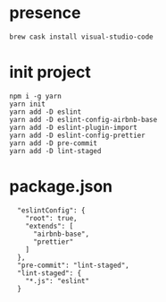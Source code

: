 # presence

    brew cask install visual-studio-code

# init project

    npm i -g yarn
    yarn init
    yarn add -D eslint
    yarn add -D eslint-config-airbnb-base
    yarn add -D eslint-plugin-import
    yarn add -D eslint-config-prettier
    yarn add -D pre-commit
    yarn add -D lint-staged

# package.json

```
  "eslintConfig": {
    "root": true,
    "extends": [
      "airbnb-base",
      "prettier"
    ]
  },
  "pre-commit": "lint-staged",
  "lint-staged": {
    "*.js": "eslint"
  }
```

<!--
yarn add babel-core
yarn add babel-preset-env
yarn add babel-cli
-->
